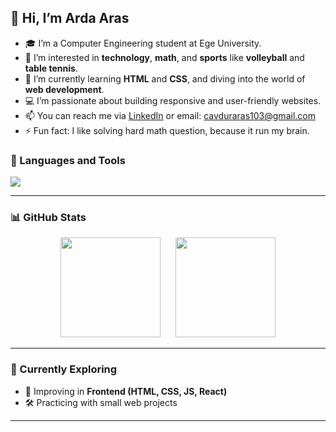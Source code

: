 ## 👋 Hi, I’m Arda Aras

- 🎓 I’m a Computer Engineering student at Ege University.
- 👀 I’m interested in **technology**, **math**, and **sports** like **volleyball** and **table tennis**.
- 🌱 I’m currently learning **HTML** and **CSS**, and diving into the world of **web development**.
- 💻 I’m passionate about building responsive and user-friendly websites.
- 📫 You can reach me via [LinkedIn](www.linkedin.com/in/arda-aras-çavdur) or email: cavduraras103@gmail.com
- ⚡ Fun fact: I like solving hard math question, because it run my brain. 

### 🧰 Languages and Tools
<p>
  <img src="https://skillicons.dev/icons?i=html,css,js,python,git,github,vscode,markdown,go,davinciresolve" />
</p>

---

### 📊 GitHub Stats

<p align="center">
  <img src="https://github-readme-stats.vercel.app/api?username=Arda-Aras103&show_icons=true&theme=tokyonight&hide_title=true" height="160" style="margin-right:20px;" />
  <img src="https://github-readme-stats.vercel.app/api/top-langs/?username=Arda-Aras103&layout=compact&theme=tokyonight" height="160" />
</p>

---

### 🌱 Currently Exploring

- 🧠 Improving in **Frontend (HTML, CSS, JS, React)**
- 🛠️ Practicing with small web projects


---
